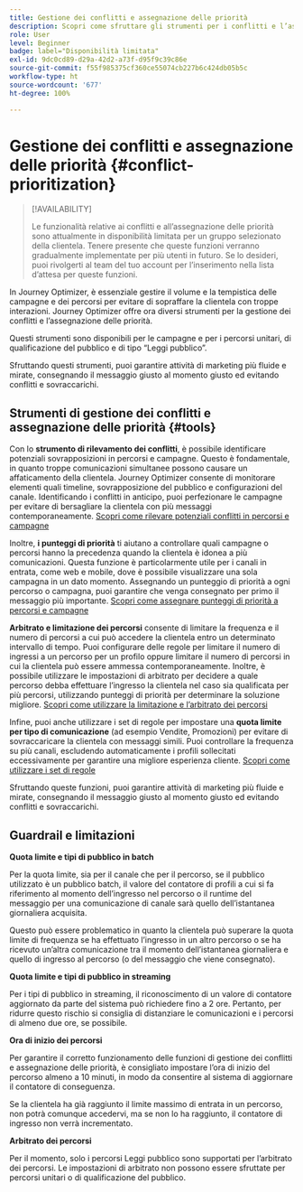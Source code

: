 ```yaml
---
title: Gestione dei conflitti e assegnazione delle priorità
description: Scopri come sfruttare gli strumenti per i conflitti e l’assegnazione delle priorità di Journey Optimizer.
role: User
level: Beginner
badge: label="Disponibilità limitata"
exl-id: 9dc0cd89-d29a-42d2-a73f-d95f9c39c86e
source-git-commit: f55f985375cf360ce55074cb227b6c424db05b5c
workflow-type: ht
source-wordcount: '677'
ht-degree: 100%

---
```


# Gestione dei conflitti e assegnazione delle priorità {#conflict-prioritization}

>[!AVAILABILITY]
>
>Le funzionalità relative ai conflitti e all’assegnazione delle priorità sono attualmente in disponibilità limitata per un gruppo selezionato della clientela. Tenere presente che queste funzioni verranno gradualmente implementate per più utenti in futuro. Se lo desideri, puoi rivolgerti al team del tuo account per l’inserimento nella lista d’attesa per queste funzioni.

In Journey Optimizer, è essenziale gestire il volume e la tempistica delle campagne e dei percorsi per evitare di sopraffare la clientela con troppe interazioni. Journey Optimizer offre ora diversi strumenti per la gestione dei conflitti e l’assegnazione delle priorità.

Questi strumenti sono disponibili per le campagne e per i percorsi unitari, di qualificazione del pubblico e di tipo “Leggi pubblico”.

Sfruttando questi strumenti, puoi garantire attività di marketing più fluide e mirate, consegnando il messaggio giusto al momento giusto ed evitando conflitti e sovraccarichi.

## Strumenti di gestione dei conflitti e assegnazione delle priorità {#tools}

Con lo **strumento di rilevamento dei conflitti**, è possibile identificare potenziali sovrapposizioni in percorsi e campagne. Questo è fondamentale, in quanto troppe comunicazioni simultanee possono causare un affaticamento della clientela. Journey Optimizer consente di monitorare elementi quali timeline, sovrapposizione del pubblico e configurazioni del canale. Identificando i conflitti in anticipo, puoi perfezionare le campagne per evitare di bersagliare la clientela con più messaggi contemporaneamente. [Scopri come rilevare potenziali conflitti in percorsi e campagne](conflicts.md)

Inoltre, **i punteggi di priorità** ti aiutano a controllare quali campagne o percorsi hanno la precedenza quando la clientela è idonea a più comunicazioni. Questa funzione è particolarmente utile per i canali in entrata, come web e mobile, dove è possibile visualizzare una sola campagna in un dato momento. Assegnando un punteggio di priorità a ogni percorso o campagna, puoi garantire che venga consegnato per primo il messaggio più importante. [Scopri come assegnare punteggi di priorità a percorsi e campagne](priority-scores.md)

**Arbitrato e limitazione dei percorsi** consente di limitare la frequenza e il numero di percorsi a cui può accedere la clientela entro un determinato intervallo di tempo. Puoi configurare delle regole per limitare il numero di ingressi a un percorso per un profilo oppure limitare il numero di percorsi in cui la clientela può essere ammessa contemporaneamente. Inoltre, è possibile utilizzare le impostazioni di arbitrato per decidere a quale percorso debba effettuare l’ingresso la clientela nel caso sia qualificata per più percorsi, utilizzando punteggi di priorità per determinare la soluzione migliore. [Scopri come utilizzare la limitazione e l’arbitrato dei percorsi](journey-capping.md)

Infine, puoi anche utilizzare i set di regole per impostare una **quota limite per tipo di comunicazione** (ad esempio Vendite, Promozioni) per evitare di sovraccaricare la clientela con messaggi simili. Puoi controllare la frequenza su più canali, escludendo automaticamente i profili sollecitati eccessivamente per garantire una migliore esperienza cliente. [Scopri come utilizzare i set di regole](../configuration/rule-sets.md)</li></ul>

Sfruttando queste funzioni, puoi garantire attività di marketing più fluide e mirate, consegnando il messaggio giusto al momento giusto ed evitando conflitti e sovraccarichi.

## Guardrail e limitazioni

**Quota limite e tipi di pubblico in batch**

Per la quota limite, sia per il canale che per il percorso, se il pubblico utilizzato è un pubblico batch, il valore del contatore di profili a cui si fa riferimento al momento dell’ingresso nel percorso o il runtime del messaggio per una comunicazione di canale sarà quello dell’istantanea giornaliera acquisita.

Questo può essere problematico in quanto la clientela può superare la quota limite di frequenza se ha effettuato l’ingresso in un altro percorso o se ha ricevuto un’altra comunicazione tra il momento dell’istantanea giornaliera e quello di ingresso al percorso (o del messaggio che viene consegnato).

**Quota limite e tipi di pubblico in streaming**

Per i tipi di pubblico in streaming, il riconoscimento di un valore di contatore aggiornato da parte del sistema può richiedere fino a 2 ore. Pertanto, per ridurre questo rischio si consiglia di distanziare le comunicazioni e i percorsi di almeno due ore, se possibile.

**Ora di inizio dei percorsi**

Per garantire il corretto funzionamento delle funzioni di gestione dei conflitti e assegnazione delle priorità, è consigliato impostare l’ora di inizio del percorso almeno a 10 minuti, in modo da consentire al sistema di aggiornare il contatore di conseguenza.

Se la clientela ha già raggiunto il limite massimo di entrata in un percorso, non potrà comunque accedervi, ma se non lo ha raggiunto, il contatore di ingresso non verrà incrementato.

**Arbitrato dei percorsi**

Per il momento, solo i percorsi Leggi pubblico sono supportati per l’arbitrato dei percorsi. Le impostazioni di arbitrato non possono essere sfruttate per percorsi unitari o di qualificazione del pubblico.
